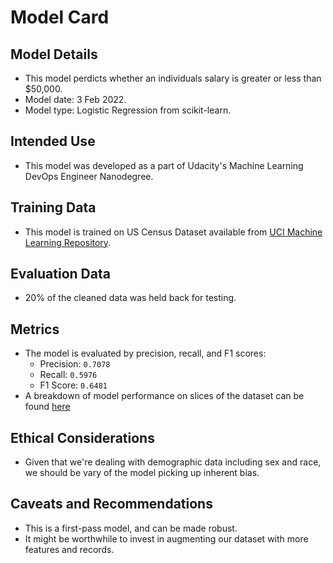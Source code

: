 # Model Card

## Model Details
* This model perdicts whether an individuals salary is greater or less than $50,000.
* Model date: 3 Feb 2022.
* Model type: Logistic Regression from scikit-learn.

## Intended Use
* This model was developed as a part of Udacity's Machine Learning DevOps Engineer Nanodegree.

## Training Data
* This model is trained on US Census Dataset available from [UCI Machine Learning Repository](https://archive.ics.uci.edu/ml/datasets/census+income).

## Evaluation Data
* 20% of the cleaned data was held back for testing.

## Metrics
* The model is evaluated by precision, recall, and F1 scores:
    * Precision: ```0.7078```
    * Recall: ```0.5976```
    * F1 Score: ```0.6481```
* A breakdown of model performance on slices of the dataset can be found [here](https://github.com/abhishekanirudhan/udacity-deploy-ml/blob/main/data/slice_output.txt)

## Ethical Considerations
* Given that we're dealing with demographic data including sex and race, we should be vary of the model picking up inherent bias.

## Caveats and Recommendations
* This is a first-pass model, and can be made robust.
* It might be worthwhile to invest in augmenting our dataset with more features and records.